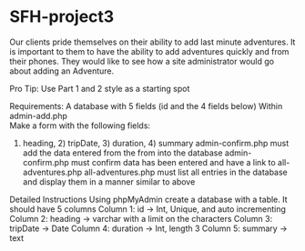 # SFH-project3


Our clients pride themselves on their ability to add last minute adventures. It is important to them to have the ability to add adventures quickly and from their phones. 
They would like to see how a site administrator would go about adding an Adventure.  

Pro Tip: Use Part 1 and 2 style as a starting spot

Requirements: 
A database with 5 fields (id and the 4 fields below)
Within  admin-add.php       
Make a form with the following fields:
 1) heading, 2) tripDate, 3) duration, 4) summary
admin-confirm.php must add the data entered from the from into the database
admin-confirm.php must confirm data has been entered and have a link to all-adventures.php
all-adventures.php must list all entries in the database and display them in a manner similar to above


Detailed Instructions
	Using phpMyAdmin create a database with a table. It should have 5 columns
		Column 1: id  -> Int, Unique, and auto incrementing 
		Column 2: heading -> varchar with a limit on the characters 
		Column 3: tripDate -> Date
		Column 4: duration -> Int, length 3
		Column 5: summary -> text




